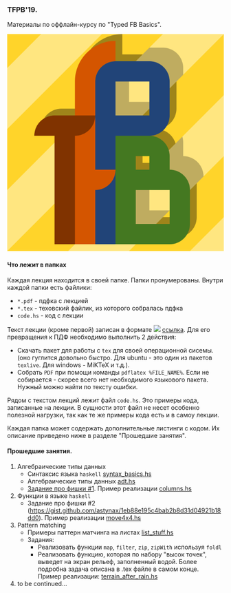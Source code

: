 ### TFPB'19.

Материалы по оффлайн-курсу по "Typed FB Basics".

![logo](./assets/tfpb.png)


#### Что лежит в папках

Каждая лекция находится в своей папке. Папки пронумерованы. Внутри каждой папки есть файлики:
- `*.pdf` - пдфка с лекцией
- `*.tex` - теховский файлик, из которого собралась пдфка
- `code.hs` - код с лекции

Текст лекции (кроме первой) записан в формате <img src="https://latex.codecogs.com/gif.latex?\LaTeX" /> [ссылка](https://ru.wikipedia.org/wiki/TeX). Для его превращения к ПДФ необходимо выполнить 2 действия:
- Скачать пакет для работы с `tex` для своей операционной сисемы. (оно гуглится довольно быстро. Для ubuntu - это один из пакетов `texlive`. Для windows - MiKTeX и т.д.).
- Собрать `PDF` при помощи команды `pdflatex %FILE_NAME%`. Если не собирается - скорее всего нет необходимого языкового пакета. Нужный можно найти по тексту ошибки.

Рядом с текстом лекций лежит файл `code.hs`. Это примеры кода, записанные на лекции. В сущности этот файл не несет особенно полезной нагрузки, так как те же примеры кода есть и в самоу лекции. 

Каждая папка может содержать дополнительные листинги с кодом. Их описание приведено ниже в разделе "Прошедшие занятия".


#### Прошедшие занятия.

1. Алгебраические типы данных 
    - Синтаксис языка `haskell` [syntax_basics.hs](01_algebraic_data_types/syntax_basics.hs)
    - Алгебраические типы данных [adt.hs](01_algebraic_data_types/adt.hs)
    - [Задание про фишки #1](https://gist.github.com/astynax/1eb88e195c4bab2b8d31d04921b18dd0). Пример реализации [columns.hs](01_algebraic_data_types/columns.hs)
2. Функции в языке `haskell`
    - Задание про фишки #2 (https://gist.github.com/astynax/1eb88e195c4bab2b8d31d04921b18dd0). Пример реализации [move4x4.hs](02_functions_in_haskell/move4x4.hs)
3. Pattern matching
    - Примеры паттерн матчинга на листах [list_stuff.hs](03_pattern_matching/list_stuff.hs)
    - Задания:
        - Реализовать функции `map`, `filter`, `zip`, `zipWith` используя `foldl`
        - Реализовать функцию, которая по набору "высок точек", выведет на экран рельеф, заполненный водой. Более подробна задача описана в .tex файле в самом конце. Пример реализации: [terrain_after_rain.hs](03_pattern_matching/terrain_after_rain.hs)
4. to be continued...
